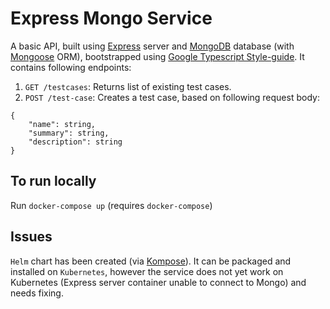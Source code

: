 # Express Mongo Service

A basic API, built using [Express](https://expressjs.com/) server and [MongoDB](https://www.mongodb.com/) database (with [Mongoose](https://mongoosejs.com/) ORM), bootstrapped using [Google Typescript Style-guide](https://github.com/google/gts). It contains following endpoints:

1. `GET /testcases`: Returns list of existing test cases.
2. `POST /test-case`: Creates a test case, based on following request body:

```
{
    "name": string,
    "summary": string,
    "description": string
}
```

## To run locally

Run `docker-compose up` (requires `docker-compose`)

## Issues

`Helm` chart has been created (via [Kompose](https://kompose.io/)). It can be packaged and installed on `Kubernetes`, however the service does not yet work on Kubernetes (Express server container unable to connect to Mongo) and needs fixing.
